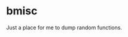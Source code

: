 bmisc
================================================================================

Just a place for me to dump random functions.
